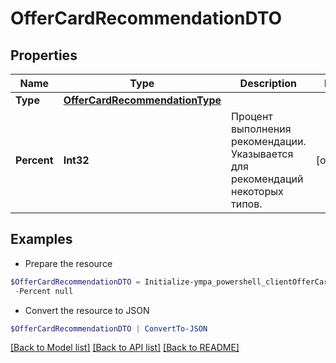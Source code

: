 # OfferCardRecommendationDTO
## Properties

Name | Type | Description | Notes
------------ | ------------- | ------------- | -------------
**Type** | [**OfferCardRecommendationType**](OfferCardRecommendationType.md) |  | 
**Percent** | **Int32** | Процент выполнения рекомендации. Указывается для рекомендаций некоторых типов. | [optional] 

## Examples

- Prepare the resource
```powershell
$OfferCardRecommendationDTO = Initialize-ympa_powershell_clientOfferCardRecommendationDTO  -Type null `
 -Percent null
```

- Convert the resource to JSON
```powershell
$OfferCardRecommendationDTO | ConvertTo-JSON
```

[[Back to Model list]](../README.md#documentation-for-models) [[Back to API list]](../README.md#documentation-for-api-endpoints) [[Back to README]](../README.md)

